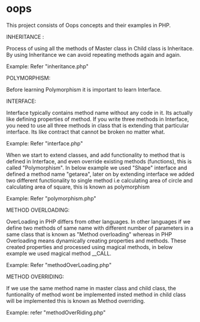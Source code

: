 # oops

This project consists of Oops concepts and their examples in PHP.

INHERITANCE : 

Process of using all the methods of Master class in Child class is Inheritace. By using Inheritance we can avoid repeating methods again and again.

Example: Refer "inheritance.php"

POLYMORPHISM:

Before learning Polymorphism it is important to learn Interface.

INTERFACE:

Interface typically contains method name without any code in it. Its actually like defining properties of method. If you write three methods in Interface, you need to use all three methods in class that is extending that particular interface. Its like contract that cannot be broken no matter what.

Example: Refer "interface.php"

When we start to extend classes, and add functionality to method that is defined in Interface, and even override existing methods (functions), this is called "Polymorphism". In below example we used "Shape" interface and defined a method name "getarea", later on by extending interface we added two different functionality to single method i.e calculating area of circle and calculating area of square, this is known as polymorphism

Example: Refer "polymorphism.php"

METHOD OVERLOADING:

OverLoading in PHP differs from other languages. In other languages if we define two methods of same name with different number of parameters in a same class that is known as "Method overloading" whereas in PHP Overloading means dynamically creating properties and methods. These created properties and processed using magical methods, in below example we used magical method __CALL.

Example: Refer "methodOverLoading.php" 

METHOD OVERRIDING:

If we use the same method name in master class and child class, the funtionality of method wont be implemented insted method in child class will be implemented this is known as Method overriding.

Example: refer "methodOverRiding.php" 

